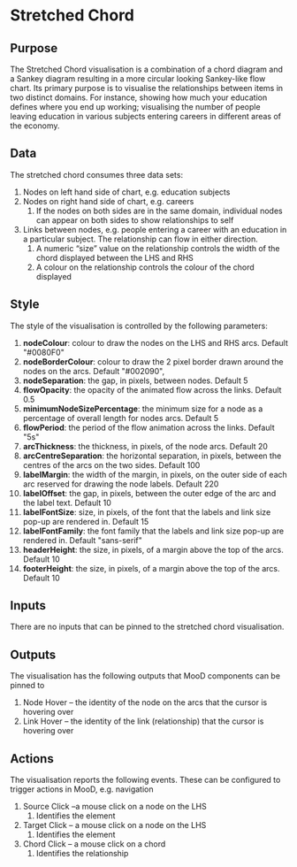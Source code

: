 # Stretched Chord

## Purpose
The Stretched Chord visualisation is a combination of a chord diagram and a Sankey diagram resulting in a more circular looking Sankey-like flow chart. Its primary purpose is to visualise the relationships between items in two distinct domains. For instance, showing how much your education defines where you end up working; visualising the number of people leaving education in various subjects entering careers in different areas of the economy.

## Data
The stretched chord consumes three data sets:

1.  Nodes on left hand side of chart, e.g. education subjects
1.  Nodes on right hand side of chart, e.g. careers
    1.  If the nodes on both sides are in the same domain, individual nodes can appear on both sides to show relationships to self
1.  Links between nodes, e.g. people entering a career with an education in a particular subject. The relationship can flow in either direction.
    1. A numeric “size” value on the relationship controls the width of the chord displayed between the LHS and RHS
    1. A colour on the relationship controls the colour of the chord displayed

## Style
The style of the visualisation is controlled by the following parameters:

1.  __nodeColour__: colour to draw the nodes on the LHS and RHS arcs. Default "#0080F0"
1.  __nodeBorderColour__: colour to draw the 2 pixel border drawn around the nodes on the arcs. Default "#002090",
1.  __nodeSeparation__: the gap, in pixels, between nodes. Default 5
1.  __flowOpacity__: the opacity of the animated flow across the links. Default 0.5
1.  __minimumNodeSizePercentage__: the minimum size for a node as a percentage of overall length for nodes arcs. Default 5
1.  __flowPeriod__: the period of the flow animation across the links. Default "5s"
1.  __arcThickness__: the thickness, in pixels, of the node arcs. Default 20
1.  __arcCentreSeparation__: the horizontal separation, in pixels, between the centres of the arcs on the two sides. Default 100
1.  __labelMargin__: the width of the margin, in pixels, on the outer side of each arc reserved for drawing the node labels. Default  220
1.  __labelOffset__: the gap, in pixels, between the outer edge of the arc and the label text. Default 10
1.  __labelFontSize__: size, in pixels, of the font that the labels and link size pop-up are rendered in. Default 15
1.  __labelFontFamily__: the font family that the labels and link size pop-up are rendered in. Default "sans-serif"
1.  __headerHeight__: the size, in pixels, of a margin above the top of the arcs. Default 10
1.  __footerHeight__: the size, in pixels, of a margin above the top of the arcs. Default 10

## Inputs
There are no inputs that can be pinned to the stretched chord visualisation.

## Outputs
The visualisation has the following outputs that MooD components can be pinned to

1.  Node Hover – the identity of the node on the arcs that the cursor is hovering over
1.  Link Hover – the identity of the link (relationship) that the cursor is hovering over

## Actions
The visualisation reports the following events. These can be configured to trigger actions in MooD, e.g. navigation

1.  Source Click –a mouse click on a node on the LHS
    1. Identifies the element
1.  Target Click – a mouse click on a node on the LHS
    1. Identifies the element
1.  Chord Click – a mouse click on a chord
    1. Identifies the relationship
